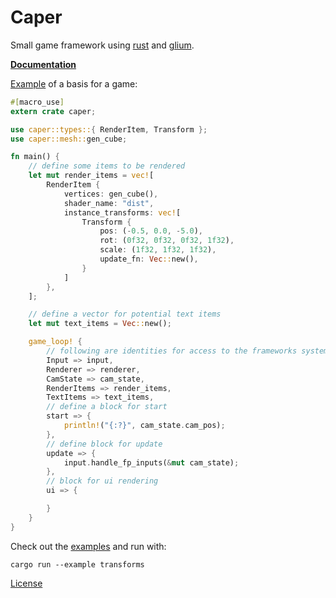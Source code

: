 Caper
========
Small game framework using [rust](https://www.rust-lang.org/) and [glium](https://github.com/tomaka/glium).

[**Documentation**](https://shockham.github.io/caper/caper/)

[Example](https://github.com/shockham/caper/blob/master/examples/simple.rs) of a basis for a game:
```rust
#[macro_use]
extern crate caper;

use caper::types::{ RenderItem, Transform };
use caper::mesh::gen_cube;

fn main() {
    // define some items to be rendered
    let mut render_items = vec![
        RenderItem {
            vertices: gen_cube(),
            shader_name: "dist",
            instance_transforms: vec![
                Transform {
                    pos: (-0.5, 0.0, -5.0),
                    rot: (0f32, 0f32, 0f32, 1f32),
                    scale: (1f32, 1f32, 1f32),
                    update_fn: Vec::new(),
                }
            ]
        },
    ];

    // define a vector for potential text items
    let mut text_items = Vec::new();

    game_loop! {
        // following are identities for access to the frameworks systems
        Input => input,
        Renderer => renderer,
        CamState => cam_state,
        RenderItems => render_items,
        TextItems => text_items,
        // define a block for start
        start => {
            println!("{:?}", cam_state.cam_pos);
        },
        // define block for update
        update => {
            input.handle_fp_inputs(&mut cam_state);
        },
        // block for ui rendering
        ui => {

        }
    }
}
```

Check out the [examples](https://github.com/shockham/caper/tree/master/examples) and run with:
```
cargo run --example transforms
```

[License](https://github.com/shockham/caper/blob/master/LICENSE.md)
